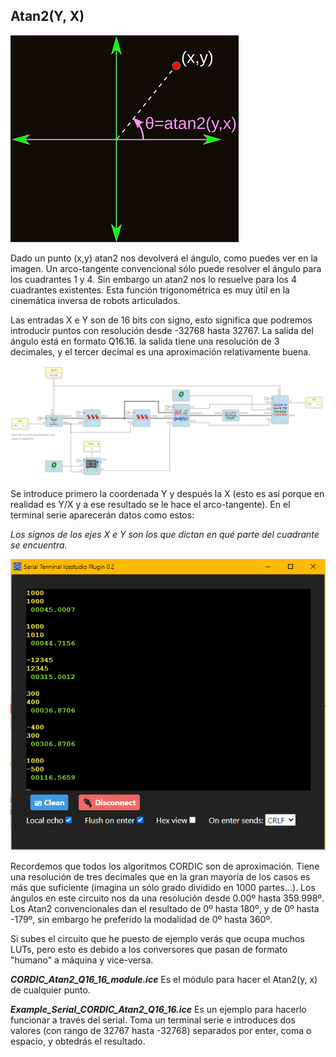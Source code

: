## Atan2(Y, X)

![](https://github.com/Democrito/repositorios/blob/master/Maths/trigonometric/atan2/IMG/ata2_graph.png)

Dado un punto (x,y) atan2 nos devolverá el ángulo, como puedes ver en la imagen. Un arco-tangente convencional sólo puede resolver el ángulo para los cuadrantes 1 y 4. Sin embargo un atan2 nos lo resuelve para los 4 cuadrantes existentes. Esta función trigonométrica es muy útil en la cinemática inversa de robots articulados.

Las entradas X e Y son de 16 bits con signo, esto significa que podremos introducir puntos con resolución desde -32768 hasta 32767. La salida del ángulo está en formato Q16.16. la salida tiene una resolución de 3 decimales, y el tercer decimal es una aproximación relativamente buena.

![](https://github.com/Democrito/repositorios/blob/master/Maths/trigonometric/atan2/IMG/Example_Atan2_q9_8_CORDIC.PNG)

Se introduce primero la coordenada Y y después la X (esto es así porque en realidad es Y/X y a ese resultado se le hace el arco-tangente). En el terminal serie aparecerán datos como estos:

*Los signos de los ejes X e Y son los que dictan en qué parte del cuadrante se encuentra.*

![](https://github.com/Democrito/repositorios/blob/master/Maths/trigonometric/atan2/IMG/Atan2_Serial.PNG)

Recordemos que todos los algoritmos CORDIC son de aproximación. Tiene una resolución de tres decimales que en la gran mayoría de los casos es más que suficiente (imagina un sólo grado dividido en 1000 partes...). Los ángulos en este circuito nos da una resolución desde 0.00º hasta 359.998º. Los Atan2 convencionales dan el resultado de 0º hasta 180º, y de 0º hasta -179º, sin embargo he preferido la modalidad de 0º hasta 360º.

Si subes el circuito que he puesto de ejemplo verás que ocupa muchos LUTs, pero esto es debido a los conversores que pasan de formato "humano" a máquina y vice-versa.

***CORDIC_Atan2_Q16_16_module.ice*** Es el módulo para hacer el Atan2(y, x) de cualquier punto.

***Example_Serial_CORDIC_Atan2_Q16_16.ice*** Es un ejemplo para hacerlo funcionar a través del serial. Toma un terminal serie e introduces dos valores (con rango de 32767 hasta -32768) separados por enter, coma o espacio, y obtedrás el resultado.
